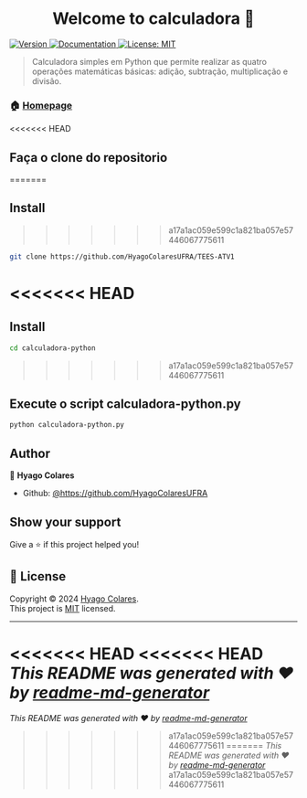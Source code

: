 <h1 align="center">Welcome to calculadora 👋</h1>
<p>
  <a href="https://www.npmjs.com/package/calculadora" target="_blank">
    <img alt="Version" src="https://img.shields.io/npm/v/calculadora.svg">
  </a>
  <a href="https://github.com/HyagoColaresUFRA/TEES-ATV1/blob/main/README.md" target="_blank">
    <img alt="Documentation" src="https://img.shields.io/badge/documentation-yes-brightgreen.svg" />
  </a>
  <a href="https://github.com/HyagoColaresUFRA/TEES-ATV1/blob/main/LICENSE" target="_blank">
    <img alt="License: MIT" src="https://img.shields.io/badge/License-MIT-yellow.svg" />
  </a>
</p>

> Calculadora simples em Python que permite realizar as quatro operações matemáticas básicas: adição, subtração, multiplicação e divisão.

### 🏠 [Homepage](https://github.com/HyagoColaresUFRA/TEES-ATV1)

<<<<<<< HEAD
## Faça o clone do repositorio
=======
## Install
>>>>>>> a17a1ac059e599c1a821ba057e57446067775611

```sh
git clone https://github.com/HyagoColaresUFRA/TEES-ATV1
```

<<<<<<< HEAD
=======
## Install

```sh
cd calculadora-python
```

>>>>>>> a17a1ac059e599c1a821ba057e57446067775611
## Execute o script calculadora-python.py

```sh
python calculadora-python.py
```

## Author

👤 **Hyago Colares**

* Github: [@https:\/\/github.com\/HyagoColaresUFRA](https://github.com/https:\/\/github.com\/HyagoColaresUFRA)

## Show your support

Give a ⭐️ if this project helped you!

## 📝 License

Copyright © 2024 [Hyago Colares](https://github.com/https:\/\/github.com\/HyagoColaresUFRA).<br />
This project is [MIT](https://github.com/HyagoColaresUFRA/TEES-ATV1/blob/main/LICENSE) licensed.

***
<<<<<<< HEAD
<<<<<<< HEAD
_This README was generated with ❤️ by [readme-md-generator](https://github.com/kefranabg/readme-md-generator)_
=======
_This README was generated with ❤️ by [readme-md-generator](https://github.com/kefranabg/readme-md-generator)_
>>>>>>> a17a1ac059e599c1a821ba057e57446067775611
=======
_This README was generated with ❤️ by [readme-md-generator](https://github.com/kefranabg/readme-md-generator)_
>>>>>>> a17a1ac059e599c1a821ba057e57446067775611
